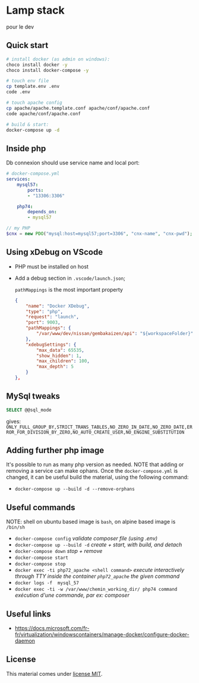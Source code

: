 # Lamp stack

pour le dev

## Quick start

```bash
# install docker (as admin on windows):
choco install docker -y
choco install docker-compose -y

# touch env file
cp template.env .env
code .env

# touch apache config
cp apache/apache.template.conf apache/conf/apache.conf
code apache/conf/apache.conf

# build & start:
docker-compose up -d
```

## Inside php

Db connexion should use service name and local port:

```yaml
# docker-compose.yml
services:
    mysql57:
        ports:
        - "13306:3306"

    php74:
        depends_on:
        - mysql57
```

```php
// my PHP
$cnx = new PDO("mysql:host=mysql57;port=3306", "cnx-name", "cnx-pwd");
```

## Using xDebug on VScode

* PHP must be installed on host
* Add a debug section in `.vscode/launch.json`;

  `pathMappings` is the most important property

  ```json
  {
      "name": "Docker XDebug",
      "type": "php",
      "request": "launch",
      "port": 9003,
      "pathMappings": {
          "/var/www/dev/nissan/gembakaizen/api": "${workspaceFolder}"
      },
      "xdebugSettings": {
          "max_data": 65535,
          "show_hidden": 1,
          "max_children": 100,
          "max_depth": 5
      }
  },
  ```

## MySql tweaks

```sql
SELECT @@sql_mode
```

gives: `ONLY_FULL_GROUP_BY,STRICT_TRANS_TABLES,NO_ZERO_IN_DATE,NO_ZERO_DATE,ERROR_FOR_DIVISION_BY_ZERO,NO_AUTO_CREATE_USER,NO_ENGINE_SUBSTITUTION`

## Adding further php image

It's possible to run as many php version as needed.
NOTE that adding or removing a service can make ophans.
Once the `docker-compose.yml` is changed, it can be useful build the material, using the following command:

* `docker-compose up --build -d --remove-orphans`

## Useful commands

NOTE: shell on ubuntu based image is `bash`, on alpine based image is `/bin/sh`

* `docker-compose config` *validate composer file (using .env)*
* `docker-compose up --build -d` *create + start, with build, and detach*
* `docker-compose down` *stop + remove*
* `docker-compose start`
* `docker-compose stop`
* `docker exec -ti php72_apache <shell command>` *execute interactively through TTY inside the container `php72_apache` the given command*
* `docker logs -f  mysql_57`
* `docker exec -ti -w /var/www/chemin_working_dir/ php74 command` *exécution d'une commande, par ex: composer*

## Useful links

* <https://docs.microsoft.com/fr-fr/virtualization/windowscontainers/manage-docker/configure-docker-daemon>

## License

This material comes under [license MIT](./LICENSE).
